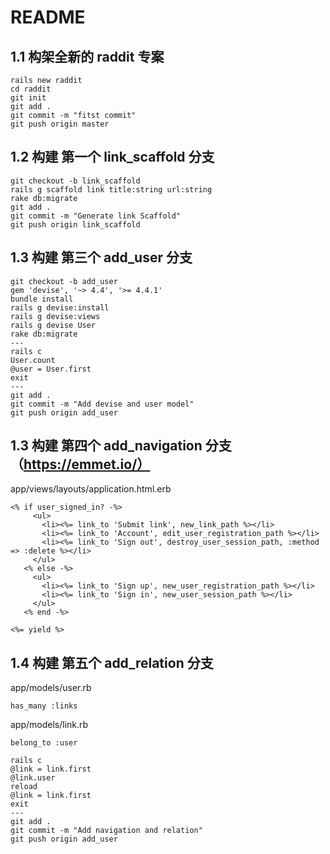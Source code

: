 # README


## 1.1 构架全新的 raddit 专案
```
rails new raddit
cd raddit
git init
git add .
git commit -m "fitst commit"
git push origin master
```
## 1.2 构建 第一个 link_scaffold 分支
```
git checkout -b link_scaffold
rails g scaffold link title:string url:string
rake db:migrate
git add .
git commit -m "Generate link Scaffold"
git push origin link_scaffold
```
## 1.3 构建 第三个 add_user 分支
```
git checkout -b add_user
gem 'devise', '~> 4.4', '>= 4.4.1'
bundle install
rails g devise:install
rails g devise:views
rails g devise User
rake db:migrate
---
rails c
User.count
@user = User.first
exit
---
git add .
git commit -m "Add devise and user model"
git push origin add_user
```

## 1.3 构建 第四个 add_navigation 分支（https://emmet.io/）

app/views/layouts/application.html.erb

```
<% if user_signed_in? -%>
     <ul>
       <li><%= link_to 'Submit link', new_link_path %></li>
       <li><%= link_to 'Account', edit_user_registration_path %></li>
       <li><%= link_to 'Sign out', destroy_user_session_path, :method => :delete %></li>
     </ul>
   <% else -%>
     <ul>
       <li><%= link_to 'Sign up', new_user_registration_path %></li>
       <li><%= link_to 'Sign in', new_user_session_path %></li>
     </ul>
   <% end -%>

<%= yield %>

```
## 1.4 构建 第五个 add_relation 分支
app/models/user.rb
```
has_many :links
```
app/models/link.rb
```
belong_to :user
```

```
rails c
@link = link.first
@link.user
reload
@link = link.first
exit
---
git add .
git commit -m "Add navigation and relation"
git push origin add_user
```
